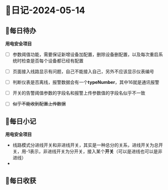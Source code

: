 # 📝日记-2024-05-14
## 📆每日待办
**用电安全项目**
- [ ] 参数阈值功能，需要保证新增设备加配置，删除设备删配置，以及每次重启系统时检查是否每个设备都已经有配置
- [ ] 页面接入线路显示有问题，自己不能接入自己，另外不应该显示仪表编号
- [ ] 判断仪表是否离线，报警数据会有一个**typeNumber**，其中16就是通讯报警
- [ ] 开关的告警阈值参数的字段名和报警上传参数值的字段名似乎不一致
- [ ] ~~似乎不能收到配置上传数据~~



## 📜每日小记
**用电安全项目**
- 线路模式分进线开关和非进线开关，其实是一种总分的关系，进线开关为总开关，用-1表示，非进线开关为分开关，接入某个**开关**（可以是进线也可以是非进线）
- 




## 🛒每日收获


